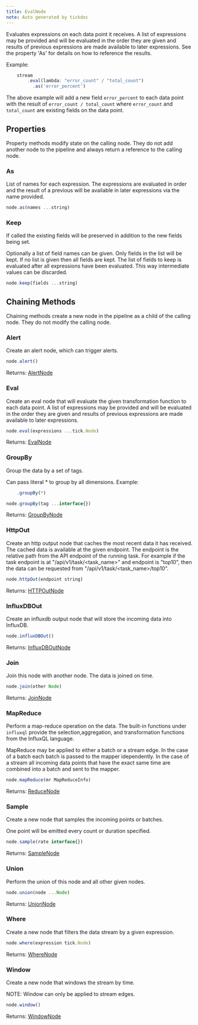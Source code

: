 ```yaml
---
title: EvalNode
note: Auto generated by tickdoc
---
```


Evaluates expressions on each data point it receives. 
A list of expressions may be provided and will be evaluated in the order they are given 
and results of previous expressions are made available to later expressions. 
See the property &#39;As&#39; for details on how to reference the results. 

Example: 


```javascript
    stream
        .eval(lambda: "error_count" / "total_count")
          .as('error_percent')
```

The above example will add a new field `error_percent` to each 
data point with the result of `error_count / total_count` where 
`error_count` and `total_count` are existing fields on the data point. 



Properties
----------

Property methods modify state on the calling node. They do not add another node to the pipeline and always return a reference to the calling node.

### As

List of names for each expression. 
The expressions are evaluated in order and the result 
of a previous will be available in later expressions 
via the name provided. 



```javascript
node.as(names ...string)
```


### Keep

If called the existing fields will be preserved in addition 
to the new fields being set. 

Optionally a list of field names can be given. 
Only fields in the list will be kept. 
If no list is given then all fields are kept. 
The list of fields to keep is evaluated after all 
expressions have been evaluated. 
This way intermediate values can be discarded. 



```javascript
node.keep(fields ...string)
```


Chaining Methods
----------------

Chaining methods create a new node in the pipeline as a child of the calling node. They do not modify the calling node.

### Alert

Create an alert node, which can trigger alerts. 


```javascript
node.alert()
```

Returns: [AlertNode](/docs/kapacitor/v0.1/tick/alert_node.html)


### Eval

Create an eval node that will evaluate the given transformation function to each data point. 
A list of expressions may be provided and will be evaluated in the order they are given 
and results of previous expressions are made available to later expressions. 


```javascript
node.eval(expressions ...tick.Node)
```

Returns: [EvalNode](/docs/kapacitor/v0.1/tick/eval_node.html)


### GroupBy

Group the data by a set of tags. 

Can pass literal * to group by all dimensions. 
Example: 


```javascript
    .groupBy(*)
```



```javascript
node.groupBy(tag ...interface{})
```

Returns: [GroupByNode](/docs/kapacitor/v0.1/tick/group_by_node.html)


### HttpOut

Create an http output node that caches the most recent data it has received. 
The cached data is available at the given endpoint. 
The endpoint is the relative path from the API endpoint of the running task. 
For example if the task endpoint is at &#34;/api/v1/task/&lt;task_name&gt;&#34; and endpoint is 
&#34;top10&#34;, then the data can be requested from &#34;/api/v1/task/&lt;task_name&gt;/top10&#34;. 


```javascript
node.httpOut(endpoint string)
```

Returns: [HTTPOutNode](/docs/kapacitor/v0.1/tick/http_out_node.html)


### InfluxDBOut

Create an influxdb output node that will store the incoming data into InfluxDB. 


```javascript
node.influxDBOut()
```

Returns: [InfluxDBOutNode](/docs/kapacitor/v0.1/tick/influx_d_b_out_node.html)


### Join

Join this node with another node. The data is joined on time. 


```javascript
node.join(other Node)
```

Returns: [JoinNode](/docs/kapacitor/v0.1/tick/join_node.html)


### MapReduce

Perform a map-reduce operation on the data. 
The built-in functions under `influxql` provide the 
selection,aggregation, and transformation functions 
from the InfluxQL language. 

MapReduce may be applied to either a batch or a stream edge. 
In the case of a batch each batch is passed to the mapper idependently. 
In the case of a stream all incoming data points that have 
the exact same time are combined into a batch and sent to the mapper. 


```javascript
node.mapReduce(mr MapReduceInfo)
```

Returns: [ReduceNode](/docs/kapacitor/v0.1/tick/reduce_node.html)


### Sample

Create a new node that samples the incoming points or batches. 

One point will be emitted every count or duration specified. 


```javascript
node.sample(rate interface{})
```

Returns: [SampleNode](/docs/kapacitor/v0.1/tick/sample_node.html)


### Union

Perform the union of this node and all other given nodes. 


```javascript
node.union(node ...Node)
```

Returns: [UnionNode](/docs/kapacitor/v0.1/tick/union_node.html)


### Where

Create a new node that filters the data stream by a given expression. 


```javascript
node.where(expression tick.Node)
```

Returns: [WhereNode](/docs/kapacitor/v0.1/tick/where_node.html)


### Window

Create a new node that windows the stream by time. 

NOTE: Window can only be applied to stream edges. 


```javascript
node.window()
```

Returns: [WindowNode](/docs/kapacitor/v0.1/tick/window_node.html)

